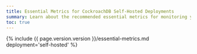 ```yaml
---
title: Essential Metrics for CockroachDB Self-Hosted Deployments
summary: Learn about the recommended essential metrics for monitoring your CockroachDB self-hosted cluster.
toc: true
---
```


{% include {{ page.version.version }}/essential-metrics.md deployment='self-hosted' %}